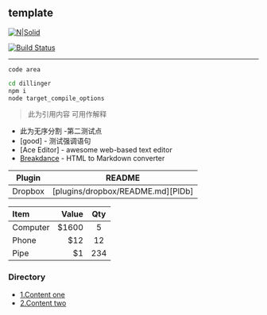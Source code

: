 
## template
[![N|Solid](https://cldup.com/dTxpPi9lDf.thumb.png)](https://nodesource.com/products/nsolid)

[![Build Status](https://travis-ci.org/joemccann/dillinger.svg?branch=master)](https://travis-ci.org/joemccann/dillinger)


---

```
code area
```

```sh
cd dillinger
npm i
node target_compile_options
```

>此为引用内容 可用作解释

- 此为无序分割
-第二测试点
- [good] - 测试强调语句
- [Ace Editor] - awesome web-based text editor
- [Breakdance](https://breakdance.github.io/breakdance/) - HTML
to Markdown converter


| Plugin | README |
| ------ | ------ |
| Dropbox | [plugins/dropbox/README.md][PlDb] |

| Item     | Value | Qty   |
| :------- | ----: | :---: |
| Computer | $1600 |  5    |
| Phone    | $12   |  12   |
| Pipe     | $1    |  234  |

### Directory
* [1.Content one](#zhangxy567)
* [2.Content two](#chapter2)
